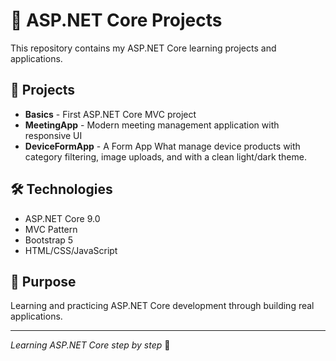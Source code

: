 # 🚀 ASP.NET Core Projects

This repository contains my ASP.NET Core learning projects and applications.

## 📁 Projects

- **Basics** - First ASP.NET Core MVC project
- **MeetingApp** - Modern meeting management application with responsive UI
- **DeviceFormApp** - A Form App What manage device products with category filtering, image uploads, and with a clean light/dark theme.

## 🛠️ Technologies

- ASP.NET Core 9.0
- MVC Pattern
- Bootstrap 5
- HTML/CSS/JavaScript

## 🎯 Purpose

Learning and practicing ASP.NET Core development through building real applications.

---

*Learning ASP.NET Core step by step* 🎯 